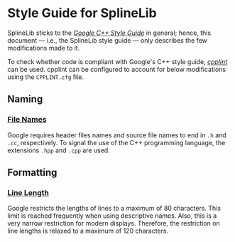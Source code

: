 # Style Guide for SplineLib
SplineLib sticks to the [*Google C++ Style Guide*](https://google.github.io/styleguide/cppguide.html) in general;
hence, this document — i.e., the SplineLib style guide — only describes the few modifications made to it.

To check whether code is compliant with Google's C++ style guide, [*cpplint*](https://github.com/cpplint/cpplint) can
be used. cpplint can be configured to account for below modifications using the `CPPLINT.cfg` file.

## Naming
### [File Names](https://google.github.io/styleguide/cppguide.html#File_Names)
Google requires header files names and source file names to end in `.h` and `.cc`, respectively.  To signal the use of
the C++ programming language, the extensions `.hpp` and `.cpp` are used.

## Formatting
### [Line Length](https://google.github.io/styleguide/cppguide.html#Line_Length)
Google restricts the lengths of lines to a maximum of 80 characters.  This limit is reached frequently when using
descriptive names.  Also, this is a very narrow restriction for modern displays.  Therefore, the restriction on line
lengths is relaxed to a maximum of 120 characters.
